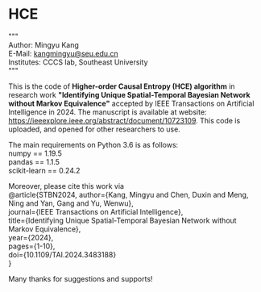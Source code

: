 # HCE
"""  
Author: Mingyu Kang   
E-Mail: kangmingyu@seu.edu.cn   
Institutes: CCCS lab, Southeast University   
"""   

This is the code of **Higher-order Causal Entropy (HCE) algorithm** in research work **"Identifying Unique Spatial-Temporal Bayesian Network without Markov Equivalence"** accepted by IEEE Transactions on Artificial Intelligence in 2024. The manuscript is available at website: https://ieeexplore.ieee.org/abstract/document/10723109. This code is uploaded, and opened for other researchers to use.

The main requirements on Python 3.6 is as follows:   
numpy == 1.19.5   
pandas == 1.1.5   
scikit-learn == 0.24.2   

Moreover, please cite this work via  
@article{STBN2024, 
  author={Kang, Mingyu and Chen, Duxin and Meng, Ning and Yan, Gang and Yu, Wenwu},  
  journal={IEEE Transactions on Artificial Intelligence},    
  title={Identifying Unique Spatial-Temporal Bayesian Network without Markov Equivalence},    
  year={2024},   
  pages={1-10},   
  doi={10.1109/TAI.2024.3483188}   
}

Many thanks for suggestions and supports!

